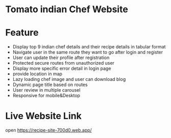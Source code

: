 # Tomato indian Chef Website

# Feature
 
* Display top 9 indian chef details and their recipe details in tabular format  
* Navigate user in the same route they want to go after login and register
* User can update their profile after registration
* Protected secure routes from unauthorized user
* Display more specific error detail in login page
* provide location in map 
* Lazy loading chef image and user can download blog
* Dynamic page title based on routes 
* User review in multiple carousel
* Responsive for mobile&Desktop

# Live Website Link
open https://recipe-site-700d0.web.app/